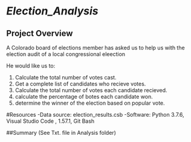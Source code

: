 # *Election_Analysis*

## Project Overview
A Colorado board of elections member has asked us to help us with the election audit of a local congressional eleection

He would like us to:

1. Calculate the total number of votes cast.
2. Get a complete list of candidates who recieve votes.
3. Calculate the total number of votes each candidate recieved.
4. calculate the percentage of botes each candidate won.
5. determine the winner of the election based on popular vote.

#Resources
-Data source: election_results.csb
-Software: Python 3.7.6, Visual Studio Code , 1.57.1, Git Bash

##Summary
(See Txt. file in Analysis folder)
